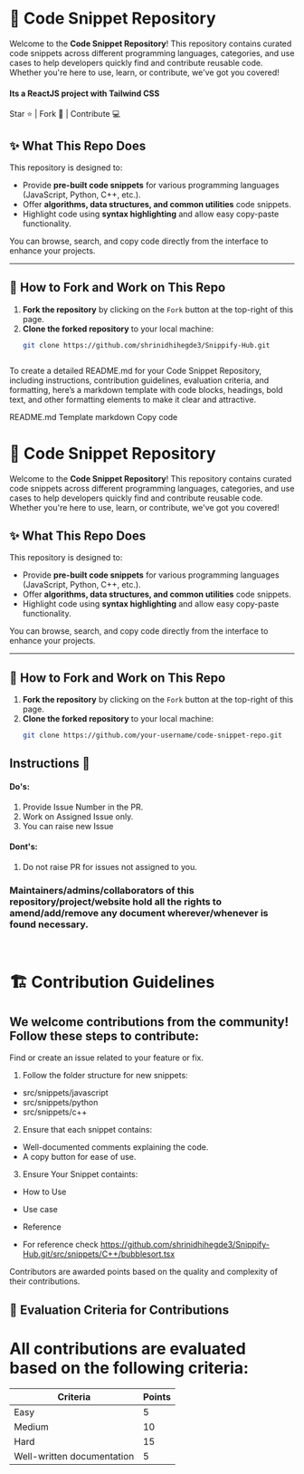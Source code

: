 # 🚀 Code Snippet Repository

Welcome to the **Code Snippet Repository**! This repository contains curated code snippets across different programming languages, categories, and use cases to help developers quickly find and contribute reusable code. Whether you're here to use, learn, or contribute, we've got you covered!

#### Its a ReactJS project with Tailwind CSS

Star ⭐ | Fork 🔗 | Contribute 💻

## ✨ What This Repo Does

This repository is designed to:
- Provide **pre-built code snippets** for various programming languages (JavaScript, Python, C++, etc.).
- Offer **algorithms, data structures, and common utilities** code snippets.
- Highlight code using **syntax highlighting** and allow easy copy-paste functionality.

You can browse, search, and copy code directly from the interface to enhance your projects.

---

## 🎯 How to Fork and Work on This Repo

1. **Fork the repository** by clicking on the `Fork` button at the top-right of this page.
2. **Clone the forked repository** to your local machine:
   ```bash
   git clone https://github.com/shrinidhihegde3/Snippify-Hub.git



To create a detailed README.md for your Code Snippet Repository, including instructions, contribution guidelines, evaluation criteria, and formatting, here’s a markdown template with code blocks, headings, bold text, and other formatting elements to make it clear and attractive.

README.md Template
markdown
Copy code
# 🚀 Code Snippet Repository

Welcome to the **Code Snippet Repository**! This repository contains curated code snippets across different programming languages, categories, and use cases to help developers quickly find and contribute reusable code. Whether you're here to use, learn, or contribute, we've got you covered!

## ✨ What This Repo Does

This repository is designed to:
- Provide **pre-built code snippets** for various programming languages (JavaScript, Python, C++, etc.).
- Offer **algorithms, data structures, and common utilities** code snippets.
- Highlight code using **syntax highlighting** and allow easy copy-paste functionality.

You can browse, search, and copy code directly from the interface to enhance your projects.

---

## 🎯 How to Fork and Work on This Repo

1. **Fork the repository** by clicking on the `Fork` button at the top-right of this page.
2. **Clone the forked repository** to your local machine:
   ```bash
   git clone https://github.com/your-username/code-snippet-repo.git

## Instructions 🎒

#### Do's:
1) Provide Issue Number in the PR.
2) Work on Assigned Issue only.
3) You can raise new Issue

#### Dont's:
1) Do not raise PR for issues not assigned to you.

### Maintainers/admins/collaborators of this repository/project/website hold all the rights to amend/add/remove any document wherever/whenever is found necessary.

<br/>

# 🏗️ Contribution Guidelines
## We welcome contributions from the community! Follow these steps to contribute:

Find or create an issue related to your feature or fix.
1. Follow the folder structure for new snippets:
  - src/snippets/javascript
  - src/snippets/python
  - src/snippets/c++
2. Ensure that each snippet contains:
  - Well-documented comments explaining the code.
  - A copy button for ease of use.
3. Ensure Your Snippet containts:
  - How to Use
  - Use case
  - Reference

- For reference check https://github.com/shrinidhihegde3/Snippify-Hub.git/src/snippets/C++/bubblesort.tsx

Contributors are awarded points based on the quality and complexity of their contributions.

## 📝 Evaluation Criteria for Contributions
# All contributions are evaluated based on the following criteria:

| Criteria                | Points                                                                 |
|-------------------------|-----------------------------------------------------------------------------|
| Easy                    | 5           |
| Medium                  | 10          |
| Hard                    | 15          |
| Well-written documentation	| 5          |












